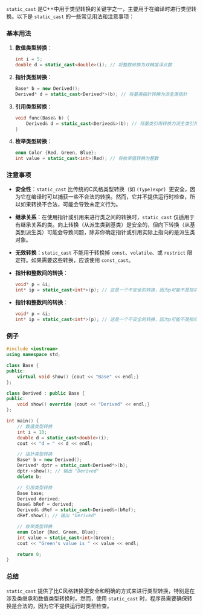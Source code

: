 `static_cast` 是C++中用于类型转换的关键字之一，主要用于在编译时进行类型转换。以下是 `static_cast` 的一些常见用法和注意事项：

### 基本用法

1. **数值类型转换**：
   ```cpp
   int i = 5;
   double d = static_cast<double>(i); // 将整数转换为双精度浮点数
   ```

2. **指针类型转换**：
   ```cpp
   Base* b = new Derived();
   Derived* d = static_cast<Derived*>(b); // 将基类指针转换为派生类指针
   ```

3. **引用类型转换**：
   ```cpp
   void func(Base& b) {
       Derived& d = static_cast<Derived&>(b); // 将基类引用转换为派生类引用
   }
   ```

4. **枚举类型转换**：
   ```cpp
   enum Color {Red, Green, Blue};
   int value = static_cast<int>(Red); // 将枚举值转换为整数
   ```

### 注意事项

- **安全性**：`static_cast` 比传统的C风格类型转换（如 `(Type)expr`）更安全，因为它在编译时可以捕获一些不合法的转换。然而，它并不提供运行时检查，所以如果转换不合法，可能会导致未定义行为。

- **继承关系**：在使用指针或引用来进行类之间的转换时，`static_cast` 仅适用于有继承关系的类。向上转换（从派生类到基类）是安全的，但向下转换（从基类到派生类）可能会导致问题，除非你确定指针或引用实际上指向的是派生类对象。

- **无效转换**：`static_cast` 不能用于转换掉 `const`、`volatile`、或 `restrict` 限定符。如果需要这些转换，应该使用 `const_cast`。

- **指针和整数间的转换**：
  ```cpp
  void* p = &i;
  int* ip = static_cast<int*>(p); // 这是一个不安全的转换，因为p可能不是指向int的指针
  ```

- **指针和整数间的转换**：
  ```cpp
  void* p = &i;
  int* ip = static_cast<int*>(p); // 这是一个不安全的转换，因为p可能不是指向int的指针
  ```

### 例子

```cpp
#include <iostream>
using namespace std;

class Base {
public:
    virtual void show() {cout << "Base" << endl;}
};

class Derived : public Base {
public:
    void show() override {cout << "Derived" << endl;}
};

int main() {
    // 数值类型转换
    int i = 10;
    double d = static_cast<double>(i);
    cout << "d = " << d << endl;

    // 指针类型转换
    Base* b = new Derived();
    Derived* dptr = static_cast<Derived*>(b);
    dptr->show(); // 输出 "Derived"
    delete b;

    // 引用类型转换
    Base base;
    Derived derived;
    Base& bRef = derived;
    Derived& dRef = static_cast<Derived&>(bRef);
    dRef.show(); // 输出 "Derived"

    // 枚举类型转换
    enum Color {Red, Green, Blue};
    int value = static_cast<int>(Green);
    cout << "Green's value is " << value << endl;

    return 0;
}
```

### 总结

`static_cast` 提供了比C风格转换更安全和明确的方式来进行类型转换，特别是在涉及类继承和数值类型转换时。然而，使用 `static_cast` 时，程序员需要确保转换是合法的，因为它不提供运行时类型检查。
